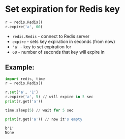 # Set expiration for Redis key

```python
r = redis.Redis()
r.expire('a', 60)
```

- `redis.Redis` - connect to Redis server
- `expire` - sets key expiration in seconds (from now)
- `'a'` - key to set expiration for
- `60` - number of seconds that key will expire in

## Example: 
```python
import redis, time
r = redis.Redis()

r.set('a', '1')
r.expire('a', 5) // will expire in 5 sec
print(r.get('a'))

time.sleep(5) // wait for 5 sec

print(r.get('a')) // now it's empty
```
```
b'1'
None

```

